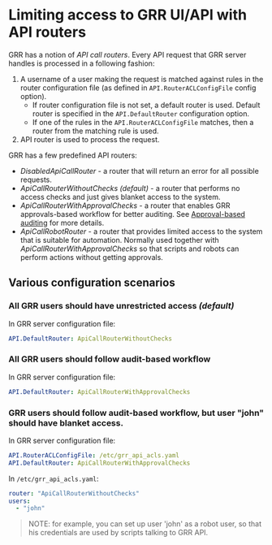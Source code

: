 # Limiting access to GRR UI/API with API routers

GRR has a notion of *API call routers*. Every API request that GRR server handles is processed in a following fashion:

1. A username of a user making the request is matched against rules in the router configuration file (as defined in `API.RouterACLConfigFile` config option).
    - If router configuration file is not set, a default router is used. Default router is specified in the `API.DefaultRouter` configuration option.
    - If one of the rules in the `API.RouterACLConfigFile` matches, then a router from the matching rule is used.
2. API router is used to process the request.

GRR has a few predefined API routers:

- *DisabledApiCallRouter* - a router that will return an error for all possible requests.
- *ApiCallRouterWithoutChecks* *(default)* - a router that performs no access checks and just gives blanket access to the system.
- *ApiCallRouterWithApprovalChecks* - a router that enables GRR approvals-based workflow for better auditing. See [Approval-based auditing](../approval-based-auditing.md) for more details.
- *ApiCallRobotRouter* - a router that provides limited access to the system that is suitable for automation. Normally used together with *ApiCallRouterWithApprovalChecks* so that scripts and robots can perform actions without getting approvals.

## Various configuration scenarios

### All GRR users should have unrestricted access *(default)*

In GRR server configuration file:

``` yaml
API.DefaultRouter: ApiCallRouterWithoutChecks
```

### All GRR users should follow audit-based workflow

In GRR server configuration file:

``` yaml
API.DefaultRouter: ApiCallRouterWithApprovalChecks
```

### GRR users should follow audit-based workflow, but user "john" should have blanket access.

In GRR server configuration file:

``` yaml
API.RouterACLConfigFile: /etc/grr_api_acls.yaml
API.DefaultRouter: ApiCallRouterWithApprovalChecks
```

In `/etc/grr_api_acls.yaml`:

``` yaml
router: "ApiCallRouterWithoutChecks"
users:
  - "john"
```

> NOTE: for example, you can set up user 'john' as a robot user, so that his credentials are used by scripts talking to GRR API.
